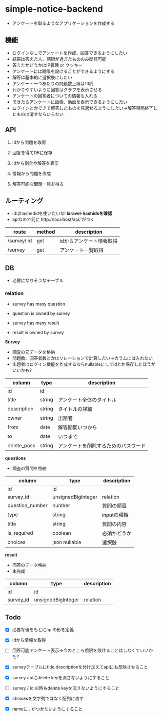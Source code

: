# simple-notice-backend

* アンケートを取るようなアプリケーションを作成する



## 機能

* ログインなしでアンケートを作成、回答できるようにしたい
* 結果は答えた人、期限が過ぎたもののみ閲覧可能
* 答えたかどうかはIP管理 or クッキー
* アンケートには期限を設けることができるようにする
* 解答は基本的に選択肢にしたい
* アンケート一つあたりの問題数上限は10問
* わかりやすいように回答はグラフを表示させる
* アンケートの回答者についての情報も入れる
* できたらアンケートに画像、動画を表示できるようにしたい
* ログインとかできて解答したものを見返せるようにしたい→解答期間終了したものは消すならいらない



## API

1.  idから問題を取得
2.  回答を得てDBに保存

3. idから割合や解答を表示
4. 情報から問題を作成
5. 解答可能な問題一覧を得る



## ルーティング

* idはhashedidを使いたいな! **laravel-hashidsを確認**
* apiなので前に http://localhost/api/ がつく

| route       | method | description              |
| ----------- | ------ | ------------------------ |
| /survey/:id | get    | idからアンケート情報取得 |
| /survey     | get    | アンケート一覧取得       |



## DB

* 必要になりそうなテーブル

### relation

* survey has many question
* question is owned by survey



* survey has many result
* result is owned by survey

**Survey**

* 調査の元データを格納
* 問題数、回答者数とかはリレーションで計算したい→カラムには入れない
* 出題者はログイン機能を作成するならnullableにしてidとか保存したほうがいいかも?

| column      | type   | description                          |
| ----------- | ------ | ------------------------------------ |
| id          | id     |                                      |
| title       | string | アンケート全体のタイトル             |
| description | string | タイトルの詳細                       |
| owner       | string | 出題者                               |
| from        | date   | 解答期間いつから                     |
| to          | date   | いつまで                             |
| delete_pass | string | アンケートを削除するためのパスワード |


**questions**

* 調査の質問を格納

| column          | type               | description  |
| --------------- | ------------------ | ------------ |
| id              | id                 |              |
| survey_id       | unsignedBigInteger | relation     |
| question_number | number             | 質問の順番   |
| type            | string             | inputの種類  |
| title           | string             | 質問の内容   |
| is_required     | boolean            | 必須かどうか |
| choices         | json nullable      | 選択肢       |

**result**

* 回答のデータ格納
* 未完成

| column    | type               | description |
| --------- | ------------------ | ----------- |
| id        | id                 |             |
| survey_id | unsignedBigInteger | relation    |






## Todo

* [x] 必要な値をもとにapiの形を定義
* [x] idから情報を取得
* [ ] 回答可能アンケート表示→今のところ期限を設けることはしなくていいかも?
* [x] surveyテーブルにtitle,descriptionを付け加えてapiにも反映させること
* [x] survey apiにdelete keyを流さないようにすること
* [ ] survey / id の時もdelete keyを流さないようにすること
* [x] choicesを文字列ではなく配列に直す
* [x] nameに . がつかないようにすること

